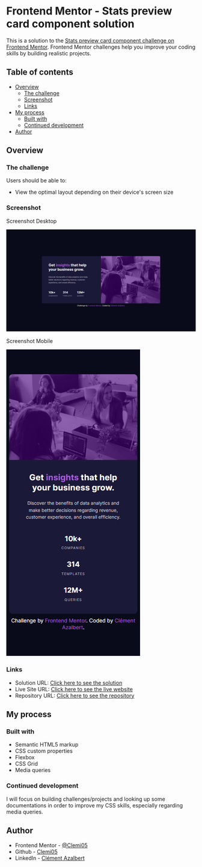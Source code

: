 # Frontend Mentor - Stats preview card component solution

This is a solution to the [Stats preview card component challenge on Frontend Mentor](https://www.frontendmentor.io/challenges/stats-preview-card-component-8JqbgoU62). Frontend Mentor challenges help you improve your coding skills by building realistic projects.

## Table of contents

- [Overview](#overview)
  - [The challenge](#the-challenge)
  - [Screenshot](#screenshot)
  - [Links](#links)
- [My process](#my-process)
  - [Built with](#built-with)
  - [Continued development](#continued-development)
- [Author](#author)

## Overview

### The challenge

Users should be able to:

- View the optimal layout depending on their device's screen size

### Screenshot

Screenshot Desktop

![Desktop Screenshot](./images/screenshot-stats-preview-card-component_desktop.png)

Screenshot Mobile

![Mobile Screenshot](./images/screenshot-stats-preview-card-component_mobile.png)

### Links

- Solution URL: [Click here to see the solution](https://www.frontendmentor.io/solutions/stats-card-using-flexbox-and-grid-responsive-4skJKuK2r)
- Live Site URL: [Click here to see the live website](https://clemi05.github.io/stats-preview-card-frontend-mentors/)
- Repository URL: [Click here to see the repository](https://clemi05.github.io/stats-preview-card-frontend-mentors/)

## My process

### Built with

- Semantic HTML5 markup
- CSS custom properties
- Flexbox
- CSS Grid
- Media queries

### Continued development

I will focus on building challenges/projects and looking up some documentations
in order to improve my CSS skills, especially regarding media queries.


## Author

- Frontend Mentor - [@Clemi05](https://www.frontendmentor.io/profile/Clemi05)
- Github - [Clemi05](https://github.com/Clemi05)
- LinkedIn - [Clément Azalbert](https://www.linkedin.com/in/clement-azalbert/)

